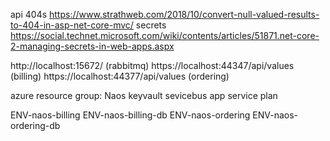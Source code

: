 api 404s https://www.strathweb.com/2018/10/convert-null-valued-results-to-404-in-asp-net-core-mvc/
secrets https://social.technet.microsoft.com/wiki/contents/articles/51871.net-core-2-managing-secrets-in-web-apps.aspx

http://localhost:15672/ (rabbitmq)
https://localhost:44347/api/values (billing)
https://localhost:44377/api/values (ordering)


azure resource group: Naos
keyvault
sevicebus
app service plan

ENV-naos-billing
ENV-naos-billing-db
ENV-naos-ordering
ENV-naos-ordering-db